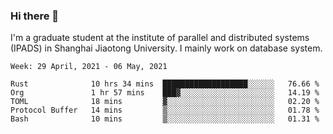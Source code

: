 ### Hi there 👋

I'm a graduate student at the institute of parallel and distributed systems (IPADS) in Shanghai Jiaotong University. I mainly work on database system.

<!--START_SECTION:waka-->
```text
Week: 29 April, 2021 - 06 May, 2021

Rust              10 hrs 34 mins  ███████████████████░░░░░░   76.66 % 
Org               1 hr 57 mins    ███▓░░░░░░░░░░░░░░░░░░░░░   14.19 % 
TOML              18 mins         ▓░░░░░░░░░░░░░░░░░░░░░░░░   02.20 % 
Protocol Buffer   14 mins         ▒░░░░░░░░░░░░░░░░░░░░░░░░   01.78 % 
Bash              10 mins         ▒░░░░░░░░░░░░░░░░░░░░░░░░   01.31 % 
```
<!--END_SECTION:waka-->

<!--
**yqmmm/yqmmm** is a ✨ _special_ ✨ repository because its `README.md` (this file) appears on your GitHub profile.

Here are some ideas to get you started:

- 🔭 I’m currently working on ...
- 🌱 I’m currently learning ...
- 👯 I’m looking to collaborate on ...
- 🤔 I’m looking for help with ...
- 💬 Ask me about ...
- 📫 How to reach me: ...
- 😄 Pronouns: ...
- ⚡ Fun fact: ...
-->
